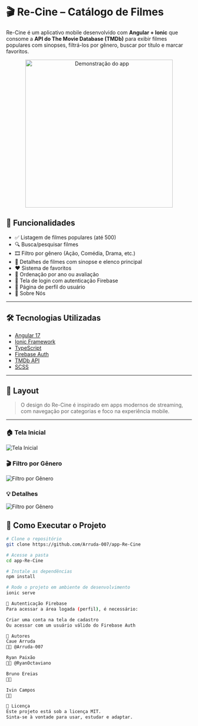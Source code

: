 # 🎬 Re-Cine – Catálogo de Filmes

Re-Cine é um aplicativo mobile desenvolvido com **Angular + Ionic** que consome a **API do The Movie Database (TMDb)** para exibir filmes populares com sinopses, filtrá-los por gênero, buscar por título e marcar favoritos.

<p align="center">
  <img src="https://github.com/Arruda-007/app-Re-Cine/assets/SEU-USERNAME/CODIGO-DA-IMAGEM.gif" alt="Demonstração do app" width="400"/>
</p>

## 🚀 Funcionalidades

- ✅ Listagem de filmes populares (até 500)
- 🔍 Busca/pesquisar filmes
- 🎞️ Filtro por gênero (Ação, Comédia, Drama, etc.)
- 🎥 Detalhes de filmes com sinopse e elenco principal
- ❤️ Sistema de favoritos
- 📆 Ordenação por ano ou avaliação
- 🔐 Tela de login com autenticação Firebase
- 👤 Página de perfil do usuário
- 👥 Sobre Nós
  
---

## 🛠️ Tecnologias Utilizadas

- [Angular 17](https://angular.io/)
- [Ionic Framework](https://ionicframework.com/)
- [TypeScript](https://www.typescriptlang.org/)
- [Firebase Auth](https://firebase.google.com/)
- [TMDb API](https://www.themoviedb.org/documentation/api)
- [SCSS](https://sass-lang.com/)

---

## 📱 Layout

> O design do Re-Cine é inspirado em apps modernos de streaming, com navegação por categorias e foco na experiência mobile.

---

### 🏠 Tela Inicial
![Tela Inicial](prints/Paginainicial.jpeg)

### 🎬 Filtro por Gênero
![Filtro por Gênero](prints/genero.png)

### 💡 Detalhes
![Filtro por Gênero](prints/genero.png)


## 🧪 Como Executar o Projeto

```bash
# Clone o repositório
git clone https://github.com/Arruda-007/app-Re-Cine

# Acesse a pasta
cd app-Re-Cine

# Instale as dependências
npm install

# Rode o projeto em ambiente de desenvolvimento
ionic serve

🔐 Autenticação Firebase
Para acessar a área logada (perfil), é necessário:

Criar uma conta na tela de cadastro
Ou acessar com um usuário válido do Firebase Auth

📌 Autores
Caue Arruda
👨‍💻 @Arruda-007

Ryan Paixão
👨‍💻 @RyanOctaviano

Bruno Ereias
👨‍💻

Ivin Campos
👨‍💻

📜 Licença
Este projeto está sob a licença MIT.
Sinta-se à vontade para usar, estudar e adaptar. 


